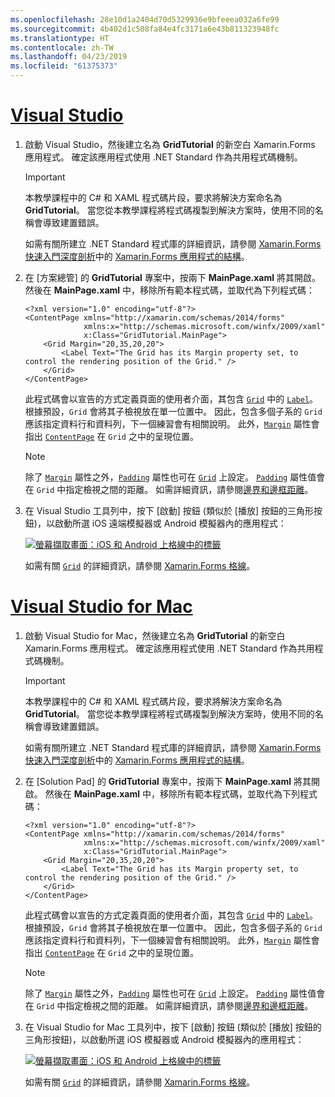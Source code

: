 ```yaml
---
ms.openlocfilehash: 28e10d1a2404d70d5329936e9bfeeea032a6fe99
ms.sourcegitcommit: 4b402d1c508fa84e4fc3171a6e43b811323948fc
ms.translationtype: HT
ms.contentlocale: zh-TW
ms.lasthandoff: 04/23/2019
ms.locfileid: "61375373"
---
```

# <a name="visual-studiotabvswin"></a>[Visual Studio](#tab/vswin)

1. 啟動 Visual Studio，然後建立名為 **GridTutorial** 的新空白 Xamarin.Forms 應用程式。 確定該應用程式使用 .NET Standard 作為共用程式碼機制。

    > [!IMPORTANT]
    > 本教學課程中的 C# 和 XAML 程式碼片段，要求將解決方案命名為 **GridTutorial**。 當您從本教學課程將程式碼複製到解決方案時，使用不同的名稱會導致建置錯誤。

    如需有關所建立 .NET Standard 程式庫的詳細資訊，請參閱 [Xamarin.Forms 快速入門深度剖析](~/get-started/first-app/index.md)中的 [Xamarin.Forms 應用程式的結構](~/get-started/first-app/index.md)。

1. 在 [方案總管] 的 **GridTutorial** 專案中，按兩下 **MainPage.xaml** 將其開啟。 然後在 **MainPage.xaml** 中，移除所有範本程式碼，並取代為下列程式碼：

    ```xaml
    <?xml version="1.0" encoding="utf-8"?>
    <ContentPage xmlns="http://xamarin.com/schemas/2014/forms"
                 xmlns:x="http://schemas.microsoft.com/winfx/2009/xaml"
                 x:Class="GridTutorial.MainPage">
        <Grid Margin="20,35,20,20">
            <Label Text="The Grid has its Margin property set, to control the rendering position of the Grid." />
        </Grid>
    </ContentPage>
    ```

    此程式碼會以宣告的方式定義頁面的使用者介面，其包含 [`Grid`](xref:Xamarin.Forms.Grid) 中的 [`Label`](xref:Xamarin.Forms.Label)。 根據預設，`Grid` 會將其子檢視放在單一位置中。 因此，包含多個子系的 `Grid` 應該指定資料行和資料列，下一個練習會有相關說明。 此外，[`Margin`](xref:Xamarin.Forms.View.Margin) 屬性會指出 [`ContentPage`](xref:Xamarin.Forms.ContentPage) 在 `Grid` 之中的呈現位置。

    > [!NOTE]
    > 除了 [`Margin`](xref:Xamarin.Forms.View.Margin) 屬性之外，[`Padding`](xref:Xamarin.Forms.Layout.Padding) 屬性也可在 [`Grid`](xref:Xamarin.Forms.Grid) 上設定。 [`Padding`](xref:Xamarin.Forms.Layout.Padding) 屬性值會在 `Grid` 中指定檢視之間的距離。 如需詳細資訊，請參閱[邊界和邊框距離](~/xamarin-forms/user-interface/layouts/margin-and-padding.md)。

1. 在 Visual Studio 工具列中，按下 [啟動] 按鈕 (類似於 [播放] 按鈕的三角形按鈕)，以啟動所選 iOS 遠端模擬器或 Android 模擬器內的應用程式：

    [![螢幕擷取畫面：iOS 和 Android 上格線中的標籤](../images/create-grid.png "包含標籤的格線")](../images/create-grid-large.png#lightbox "包含標籤的格線s")

    如需有關 [`Grid`](xref:Xamarin.Forms.Grid) 的詳細資訊，請參閱 [Xamarin.Forms 格線](~/xamarin-forms/user-interface/layouts/grid.md)。

# <a name="visual-studio-for-mactabvsmac"></a>[Visual Studio for Mac](#tab/vsmac)

1. 啟動 Visual Studio for Mac，然後建立名為 **GridTutorial** 的新空白 Xamarin.Forms 應用程式。 確定該應用程式使用 .NET Standard 作為共用程式碼機制。

    > [!IMPORTANT]
    > 本教學課程中的 C# 和 XAML 程式碼片段，要求將解決方案命名為 **GridTutorial**。 當您從本教學課程將程式碼複製到解決方案時，使用不同的名稱會導致建置錯誤。

    如需有關所建立 .NET Standard 程式庫的詳細資訊，請參閱 [Xamarin.Forms 快速入門深度剖析](~/get-started/first-app/index.md)中的 [Xamarin.Forms 應用程式的結構](~/get-started/first-app/index.md)。

1. 在 [Solution Pad] 的 **GridTutorial** 專案中，按兩下 **MainPage.xaml** 將其開啟。 然後在 **MainPage.xaml** 中，移除所有範本程式碼，並取代為下列程式碼：

    ```xaml
    <?xml version="1.0" encoding="utf-8"?>
    <ContentPage xmlns="http://xamarin.com/schemas/2014/forms"
                 xmlns:x="http://schemas.microsoft.com/winfx/2009/xaml"
                 x:Class="GridTutorial.MainPage">
        <Grid Margin="20,35,20,20">
            <Label Text="The Grid has its Margin property set, to control the rendering position of the Grid." />
        </Grid>
    </ContentPage>
    ```

    此程式碼會以宣告的方式定義頁面的使用者介面，其包含 [`Grid`](xref:Xamarin.Forms.Grid) 中的 [`Label`](xref:Xamarin.Forms.Label)。 根據預設，`Grid` 會將其子檢視放在單一位置中。 因此，包含多個子系的 `Grid` 應該指定資料行和資料列，下一個練習會有相關說明。 此外，[`Margin`](xref:Xamarin.Forms.View.Margin) 屬性會指出 [`ContentPage`](xref:Xamarin.Forms.ContentPage) 在 `Grid` 之中的呈現位置。

    > [!NOTE]
    > 除了 [`Margin`](xref:Xamarin.Forms.View.Margin) 屬性之外，[`Padding`](xref:Xamarin.Forms.Layout.Padding) 屬性也可在 [`Grid`](xref:Xamarin.Forms.Grid) 上設定。 [`Padding`](xref:Xamarin.Forms.Layout.Padding) 屬性值會在 `Grid` 中指定檢視之間的距離。 如需詳細資訊，請參閱[邊界和邊框距離](~/xamarin-forms/user-interface/layouts/margin-and-padding.md)。

1. 在 Visual Studio for Mac 工具列中，按下 [啟動] 按鈕 (類似於 [播放] 按鈕的三角形按鈕)，以啟動所選 iOS 模擬器或 Android 模擬器內的應用程式：

    [![螢幕擷取畫面：iOS 和 Android 上格線中的標籤](../images/create-grid.png "包含標籤的格線")](../images/create-grid-large.png#lightbox "包含標籤的格線s")

    如需有關 [`Grid`](xref:Xamarin.Forms.Grid) 的詳細資訊，請參閱 [Xamarin.Forms 格線](~/xamarin-forms/user-interface/layouts/grid.md)。
